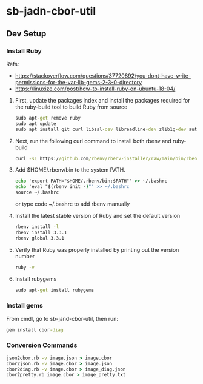 # sb-jadn-cbor-util

## Dev Setup

### Install Ruby

Refs:

- <https://stackoverflow.com/questions/37720892/you-dont-have-write-permissions-for-the-var-lib-gems-2-3-0-directory>
- <https://linuxize.com/post/how-to-install-ruby-on-ubuntu-18-04/>

1) First, update the packages index and install the packages required for the ruby-build tool to build Ruby from source

    ```cmd
    sudo apt-get remove ruby
    sudo apt update
    sudo apt install git curl libssl-dev libreadline-dev zlib1g-dev autoconf bison build-essential libyaml-dev libreadline-dev libncurses5-dev libffi-dev libgdbm-dev
    ```

2) Next, run the following curl command to install both rbenv and ruby-build

    ```cmd
    curl -sL https://github.com/rbenv/rbenv-installer/raw/main/bin/rbenv-installer | bash -
    ```

3) Add $HOME/.rbenv/bin to the system PATH.

    ```cmd
    echo 'export PATH="$HOME/.rbenv/bin:$PATH"' >> ~/.bashrc
    echo 'eval "$(rbenv init -)"' >> ~/.bashrc
    source ~/.bashrc
    ```

    or type code ~/.bashrc to add rbenv manually

4) Install the latest stable version of Ruby and set the default version

    ```cmd
    rbenv install -l
    rbenv install 3.3.1
    rbenv global 3.3.1
    ```

5) Verify that Ruby was properly installed by printing out the version number

    ```cmd
    ruby -v
    ```

6) Install rubygems

    ```cmd
    sudo apt-get install rubygems
    ```

### Install gems

From cmdl, go to sb-jand-cbor-util, then run:

```cmd
gem install cbor-diag
```

### Conversion Commands

```cmd
json2cbor.rb -v image.json > image.cbor
cbor2json.rb -v image.cbor > image.json
cbor2diag.rb -v image.cbor > image_diag.json
cbor2pretty.rb image.cbor > image_pretty.txt
```
